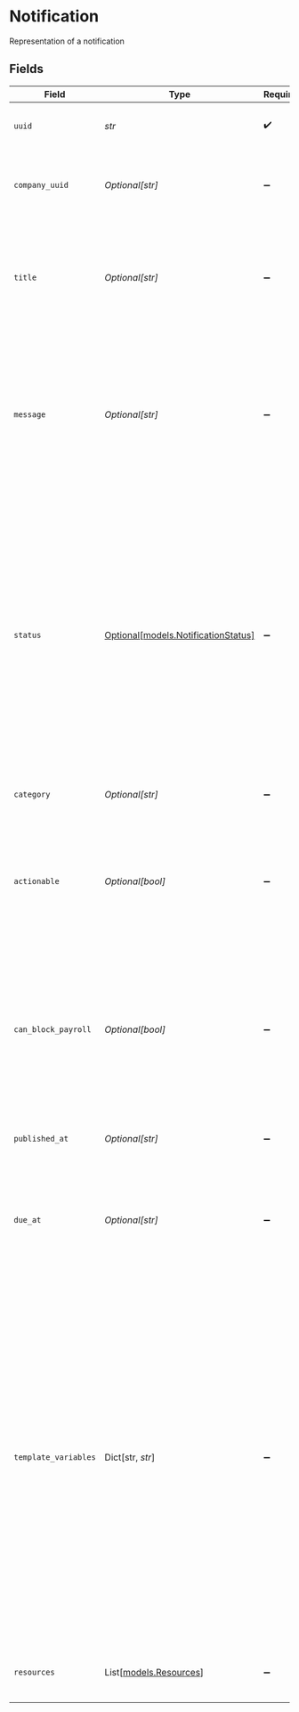 # Notification

Representation of a notification


## Fields

| Field                                                                                                                                                                                                                                                                                                                     | Type                                                                                                                                                                                                                                                                                                                      | Required                                                                                                                                                                                                                                                                                                                  | Description                                                                                                                                                                                                                                                                                                               |
| ------------------------------------------------------------------------------------------------------------------------------------------------------------------------------------------------------------------------------------------------------------------------------------------------------------------------- | ------------------------------------------------------------------------------------------------------------------------------------------------------------------------------------------------------------------------------------------------------------------------------------------------------------------------- | ------------------------------------------------------------------------------------------------------------------------------------------------------------------------------------------------------------------------------------------------------------------------------------------------------------------------- | ------------------------------------------------------------------------------------------------------------------------------------------------------------------------------------------------------------------------------------------------------------------------------------------------------------------------- |
| `uuid`                                                                                                                                                                                                                                                                                                                    | *str*                                                                                                                                                                                                                                                                                                                     | :heavy_check_mark:                                                                                                                                                                                                                                                                                                        | Unique identifier of a notification.                                                                                                                                                                                                                                                                                      |
| `company_uuid`                                                                                                                                                                                                                                                                                                            | *Optional[str]*                                                                                                                                                                                                                                                                                                           | :heavy_minus_sign:                                                                                                                                                                                                                                                                                                        | Unique identifier of the company to which the notification belongs.                                                                                                                                                                                                                                                       |
| `title`                                                                                                                                                                                                                                                                                                                   | *Optional[str]*                                                                                                                                                                                                                                                                                                           | :heavy_minus_sign:                                                                                                                                                                                                                                                                                                        | The title of the notification. This highlights the actionable component of the notification.                                                                                                                                                                                                                              |
| `message`                                                                                                                                                                                                                                                                                                                 | *Optional[str]*                                                                                                                                                                                                                                                                                                           | :heavy_minus_sign:                                                                                                                                                                                                                                                                                                        | The message of the notification. This provides additional context for the user and recommends a specific action to resolve the notification.                                                                                                                                                                              |
| `status`                                                                                                                                                                                                                                                                                                                  | [Optional[models.NotificationStatus]](../models/notificationstatus.md)                                                                                                                                                                                                                                                    | :heavy_minus_sign:                                                                                                                                                                                                                                                                                                        | Represents the notification's status as managed by our system. It is updated based on observable system events and internal business logic, and does not reflect resolution steps taken outside our system. This field is read-only and cannot be modified via the API.                                                   |
| `category`                                                                                                                                                                                                                                                                                                                | *Optional[str]*                                                                                                                                                                                                                                                                                                           | :heavy_minus_sign:                                                                                                                                                                                                                                                                                                        | The notification's category.                                                                                                                                                                                                                                                                                              |
| `actionable`                                                                                                                                                                                                                                                                                                              | *Optional[bool]*                                                                                                                                                                                                                                                                                                          | :heavy_minus_sign:                                                                                                                                                                                                                                                                                                        | Indicates whether a notification requires action or not. If false, the notification provides critical information only.                                                                                                                                                                                                   |
| `can_block_payroll`                                                                                                                                                                                                                                                                                                       | *Optional[bool]*                                                                                                                                                                                                                                                                                                          | :heavy_minus_sign:                                                                                                                                                                                                                                                                                                        | Indicates whether a notification may block ability to run payroll. If true, we suggest that these notifications are prioritized to your end users.                                                                                                                                                                        |
| `published_at`                                                                                                                                                                                                                                                                                                            | *Optional[str]*                                                                                                                                                                                                                                                                                                           | :heavy_minus_sign:                                                                                                                                                                                                                                                                                                        | Timestamp of when the notification was published.                                                                                                                                                                                                                                                                         |
| `due_at`                                                                                                                                                                                                                                                                                                                  | *Optional[str]*                                                                                                                                                                                                                                                                                                           | :heavy_minus_sign:                                                                                                                                                                                                                                                                                                        | Timestamp of when the notification is due. If the notification has no due date, this field will be null.                                                                                                                                                                                                                  |
| `template_variables`                                                                                                                                                                                                                                                                                                      | Dict[str, *str*]                                                                                                                                                                                                                                                                                                          | :heavy_minus_sign:                                                                                                                                                                                                                                                                                                        | An object containing template variables used to render the notification. The structure of this object depends on the notification category. Each category defines a fixed set of variable names (keys), which are always present. The values of these variables can vary depending on the specific notification instance. |
| `resources`                                                                                                                                                                                                                                                                                                               | List[[models.Resources](../models/resources.md)]                                                                                                                                                                                                                                                                          | :heavy_minus_sign:                                                                                                                                                                                                                                                                                                        | An array of entities relevant to the notification                                                                                                                                                                                                                                                                         |